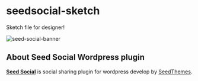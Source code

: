 # seedsocial-sketch
Sketch file for designer!

![seed-social-banner](https://user-images.githubusercontent.com/5605040/30748003-1868dc18-9fd9-11e7-8c30-9e8fe588bb3f.png)


## About Seed Social Wordpress plugin
**[Seed Social](https://th.seedthemes.com/blog/seed-social-share-buttons)** is social sharing plugin for wordpress develop by [SeedThemes](https://th.seedthemes.com/).
